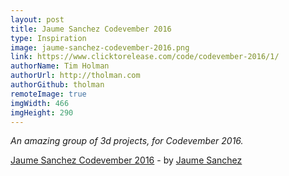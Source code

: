 ```yaml
---
layout: post
title: Jaume Sanchez Codevember 2016
type: Inspiration
image: jaume-sanchez-codevember-2016.png
link: https://www.clicktorelease.com/code/codevember-2016/1/
authorName: Tim Holman
authorUrl: http://tholman.com
authorGithub: tholman
remoteImage: true
imgWidth: 466
imgHeight: 290
---
```


_An amazing group of 3d projects, for Codevember 2016._

[Jaume Sanchez Codevember 2016](https://www.clicktorelease.com/code/codevember-2016/1/) - by [Jaume Sanchez](https://www.clicktorelease.com/)

